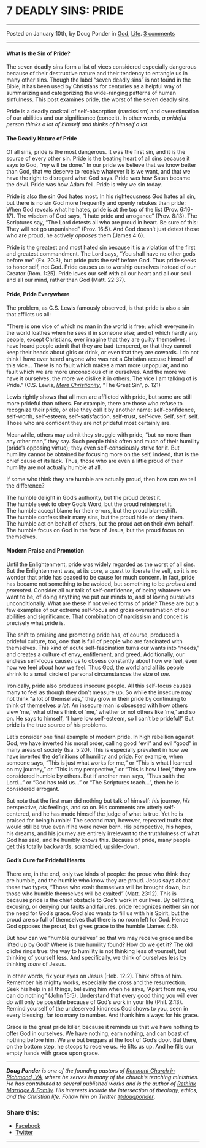 7 DEADLY SINS: PRIDE
====================

* * *

Posted on January 10th, by Doug Ponder in [God](http://www.remnantresource.org/category/god/), [Life](http://www.remnantresource.org/category/life/). [3 comments](http://www.remnantresource.org/7-deadly-sins-pride/#comments)

* * *

#### What Is the Sin of Pride?

The seven deadly sins form a list of vices considered especially dangerous because of their destructive nature and their tendency to entangle us in many other sins. Though the label “seven deadly sins” is not found in the Bible, it has been used by Christians for centuries as a helpful way of summarizing and categorizing the wide-ranging patterns of human sinfulness. This post examines pride, the worst of the seven deadly sins.

Pride is a deadly cocktail of self-absorption (narcissism) and overestimation of our abilities and our significance (conceit). In other words, _a prideful person thinks a lot of himself and thinks of himself a lot_.

#### The Deadly Nature of Pride

Of all sins, pride is the most dangerous. It was the first sin, and it is the source of every other sin. Pride is the beating heart of all sins because it says to God, “_my_ will be done.” In our pride we believe that we know better than God, that we deserve to receive whatever it is we want, and that we have the right to disregard what God says. Pride was how Satan became the devil. Pride was how Adam fell. Pride is why we sin today.

Pride is also the sin God hates most. In his righteousness God hates all sin, but there is no sin God more frequently and openly rebukes than pride: When God reveals what he hates, pride is at the top of the list (Prov. 6:16-17). The wisdom of God says, “I hate pride and arrogance” (Prov. 8:13). The Scriptures say, “The Lord detests all who are proud in heart. Be sure of this: They will not go unpunished” (Prov. 16:5). And God doesn’t just detest those who are proud, he actively _opposes_ them (James 4:6).

Pride is the greatest and most hated sin because it is a violation of the first and greatest commandment. The Lord says, “You shall have no other gods before me” (Ex. 20:3), but pride puts the self before God. Thus pride seeks to honor self, not God. Pride causes us to worship ourselves instead of our Creator (Rom. 1:25). Pride loves our self with all our heart and all our soul and all our mind, rather than God (Matt. 22:37).

#### Pride, Pride Everywhere

The problem, as C.S. Lewis famously observed, is that pride is also a sin that afflicts us all:

“There is one vice of which no man in the world is free; which everyone in the world loathes when he sees it in someone else; and of which hardly any people, except Christians, ever imagine that they are guilty themselves. I have heard people admit that they are bad-tempered, or that they cannot keep their heads about girls or drink, or even that they are cowards. I do not think I have ever heard anyone who was not a Christian accuse himself of this vice… There is no fault which makes a man more unpopular, and no fault which we are more unconscious of in ourselves. And the more we have it ourselves, the more we dislike it in others. The vice I am talking of is Pride.” (C.S. Lewis, [_Mere Christianity_](http://www.amazon.com/Mere-Christianity-C-S-Lewis/dp/0060652926/ref=sr_1_1?s=books&ie=UTF8&qid=1415282498&sr=1-1&keywords=c.s.+lewis+mere+christianity), “The Great Sin”, p. 121)

Lewis rightly shows that all men are afflicted with pride, but some are still more prideful than others. For example, there are those who refuse to recognize their pride, or else they call it by another name: self-confidence, self-worth, self-esteem, self-satisfaction, self-trust, self-love. Self, self, self. Those who are confident they are not prideful most certainly are.

Meanwhile, others may admit they struggle with pride, “but no more than any other man,” they say. Such people think often and much of their humility (pride’s opposing virtue); they even self-consciously strive for it. But humility cannot be obtained by focusing more on the self, indeed, that is the chief cause of its lack. Thus, those who are even a little proud of their humility are not actually humble at all.

If some who think they are humble are actually proud, then how can we tell the difference?

The humble delight in God’s authority, but the proud detest it.  
The humble seek to obey God’s Word, but the proud reinterpret it.  
The humble accept blame for their errors, but the proud blameshift.  
The humble confess their many sins, but the proud hide or deny them.  
The humble act on behalf of others, but the proud act on their own behalf.  
The humble focus on God in the face of Jesus, but the proud focus on themselves.

#### Modern Praise and Promotion

Until the Enlightenment, pride was widely regarded as the worst of all sins. But the Enlightenment was, at its core, a quest to liberate the self, so it is no wonder that pride has ceased to be cause for much concern. In fact, pride has became not something to be avoided, but something to be _praised_ and _promoted_. Consider all our talk of self-confidence, of being whatever we want to be, of doing anything we put our minds to, and of loving ourselves unconditionally. What are these if not veiled forms of pride? These are but a few examples of our extreme self-focus and gross overestimation of our abilities and significance. That combination of narcissism and conceit is precisely what pride is.

The shift to praising and promoting pride has, of course, produced a prideful culture, too, one that is full of people who are fascinated with themselves. This kind of acute self-fascination turns our wants into “needs,” and creates a culture of envy, entitlement, and greed. Additionally, our endless self-focus causes us to obsess constantly about how we feel, even how we feel _about_ how we feel. Thus God, the world and all its people shrink to a small circle of personal circumstances the size of _me_.

Ironically, pride also produces insecure people. All this self-focus causes many to feel as though they don’t measure up. So while the insecure may not think “a lot of themselves,” they grow in their pride by continuing to think of themselves _a lot_. An insecure man is obsessed with how others view ‘me,’ what others think of ‘me,’ whether or not others like ‘me,’ and so on. He says to himself, “I have low self-esteem, so I can’t be prideful!” But pride is the true source of his problems.

Let’s consider one final example of modern pride. In high rebellion against God, we have inverted his moral order, calling good “evil” and evil “good” in many areas of society (Isa. 5:20). This is especially prevalent in how we have inverted the definitions of humility and pride. For example, when someone says, “This is just what works for me,” or “This is what I learned on my journey,” or “This is my perspective,” or “This is how I feel,” they are considered humble by others. But if another man says, “Thus saith the Lord…” or “God has told us…” or “The Scriptures teach…”, then he is considered arrogant.

But note that the first man did nothing but talk of himself: _his_ journey, _his_ perspective, _his_ feelings, and so on. His comments are utterly self-centered, and he has made himself the judge of what is true. Yet he is praised for being humble! The second man, however, repeated truths that would still be true even if he were never born. His perspective, his hopes, his dreams, and his journey are entirely irrelevant to the truthfulness of what God has said, and he humbly knows this. Because of pride, many people get this totally backwards, scrambled, upside-down.

#### **God’s Cure for Prideful Hearts**

There are, in the end, only two kinds of people: the proud who think they are humble, and the humble who know they are proud. Jesus says about these two types, “Those who exalt themselves will be brought down, but those who humble themselves will be exalted” (Matt. 23:12). This is because pride is the chief obstacle to God’s work in our lives. By belittling, excusing, or denying our faults and failures, pride recognizes neither sin nor the need for God’s grace. God also wants to fill us with his Spirit, but the proud are so full of themselves that there is no room left for God. Hence God opposes the proud, but gives grace to the humble (James 4:6).

But how can we “humble ourselves” so that we may receive grace and be lifted up by God? Where is true humility found? How do we get it? The old cliché rings true: the way to humility is not thinking less of yourself, but thinking of yourself less. And specifically, we think of ourselves less by thinking _more_ of Jesus.

In other words, fix your eyes on Jesus (Heb. 12:2). Think often of him. Remember his mighty works, especially the cross and the resurrection. Seek his help in all things, believing him when he says, “Apart from me, you can do nothing” (John 15:5). Understand that every good thing you will ever do will only be possible because of God’s work in your life (Phil. 2:13). Remind yourself of the undeserved kindness God shows to you, seen in every blessing, far too many to number. And thank him always for his grace.

Grace is the great pride killer, because it reminds us that we have nothing to offer God in ourselves. We have nothing, earn nothing, and can boast of nothing before him. We are but beggars at the foot of God’s door. But there, on the bottom step, he stoops to receive us. He lifts us up. And he fills our empty hands with grace upon grace.

* * *

_**Doug Ponder** is one of the founding pastors of [Remnant Church in Richmond, VA](http://www.remnantrichmond.org/), where he serves in many of the church’s teaching ministries. He has contributed to several published works and is the author of [Rethink Marriage & Family](http://www.remnantrichmond.org/mediafiles/uploaded/r/0e1604567_rethink-marriage-and-family-ebook.pdf). His interests include the intersection of theology, ethics, and the Christian life. Follow him on Twitter [@dougponder](https://twitter.com/dougponder)_.

### Share this:

*   [Facebook](http://www.remnantresource.org/7-deadly-sins-pride/?share=facebook "Click to share on Facebook")
*   [Twitter](http://www.remnantresource.org/7-deadly-sins-pride/?share=twitter "Click to share on Twitter")

  

* * *
